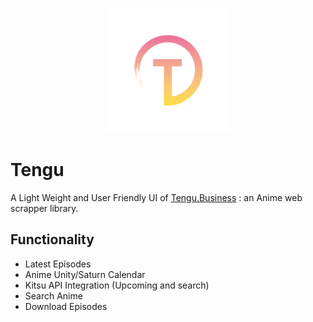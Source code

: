 <p align="center">
 <img src="/Tengu/Assets/logo_animated.gif" width="200" height="200" />
</p>

# Tengu
A Light Weight and User Friendly UI of [Tengu.Business](https://github.com/giuseppeSalerno10/Tengu.Business) : an Anime web scrapper library.

## Functionality
 - Latest Episodes
 - Anime Unity/Saturn Calendar
 - Kitsu API Integration (Upcoming and search)
 - Search Anime
 - Download Episodes

